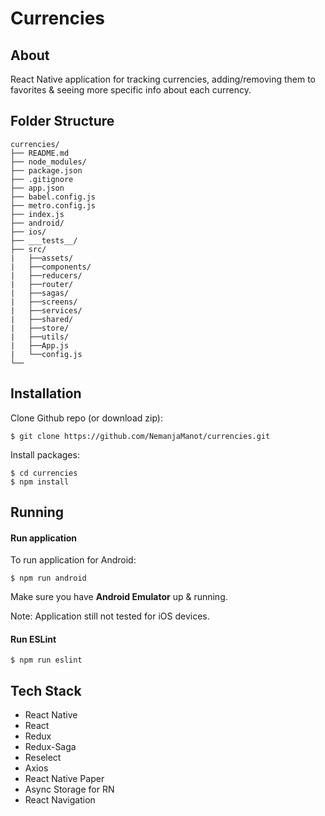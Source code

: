 # Currencies

## About

React Native application for tracking currencies, adding/removing them to favorites & seeing more specific info about each currency.
 
## Folder Structure  
 
```  
currencies/
├── README.md
├── node_modules/
├── package.json
├── .gitignore
├── app.json
├── babel.config.js
├── metro.config.js
├── index.js
├── android/
├── ios/
├── ___tests__/
├── src/
|   ├──assets/
|   ├──components/
|   ├──reducers/
|   ├──router/
|   ├──sagas/
|   ├──screens/
|   ├──services/
|   ├──shared/
|   ├──store/
|   ├──utils/
|   ├──App.js
|   └──config.js
└──
```  

## Installation

Clone Github repo (or download zip):
```
$ git clone https://github.com/NemanjaManot/currencies.git
```

Install packages:
```
$ cd currencies
$ npm install
```

## Running

#### Run application

To run application for Android:
```
$ npm run android
```

Make sure you have **Android Emulator** up & running.

Note: Application still not tested for iOS devices.

#### Run ESLint
```
$ npm run eslint
```

## Tech Stack

- React Native
- React
- Redux
- Redux-Saga
- Reselect
- Axios
- React Native Paper
- Async Storage for RN
- React Navigation
